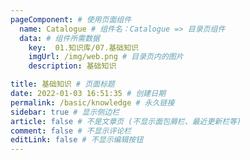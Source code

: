 ```yaml
---
pageComponent: # 使用页面组件
  name: Catalogue # 组件名：Catalogue => 目录页组件
  data: # 组件所需数据
    key:  01.知识库/07.基础知识
    imgUrl: /img/web.png # 目录页内的图片
    description: 基础知识

title: 基础知识 # 页面标题
date: 2022-01-03 16:51:35 # 创建日期
permalink: /basic/knowledge # 永久链接
sidebar: true # 显示侧边栏
article: false # 不是文章页 (不显示面包屑栏、最近更新栏等)
comment: false # 不显示评论栏
editLink: false # 不显示编辑按钮
---
```

